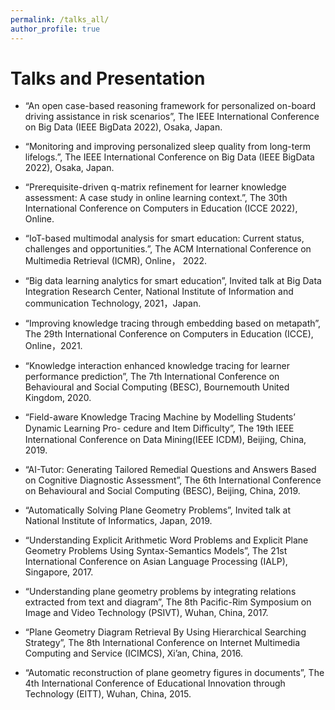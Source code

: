 ```yaml
---
permalink: /talks_all/
author_profile: true
---
```



# Talks and Presentation 

- “An open case-based reasoning framework for personalized on-board driving assistance in risk scenarios”, The IEEE International Conference on Big Data (IEEE BigData 2022), Osaka, Japan.

- “Monitoring and improving personalized sleep quality from long-term lifelogs.”, The IEEE International Conference on Big Data (IEEE BigData 2022), Osaka, Japan.

- “Prerequisite-driven q-matrix refinement for learner knowledge assessment: A case study in online learning context.”, The 30th International Conference on Computers in Education (ICCE 2022), Online.

- “IoT-based multimodal analysis for smart education: Current status, challenges and opportunities.”, The ACM International Conference on Multimedia Retrieval (ICMR), Online， 2022.

- “Big data learning analytics for smart education”, Invited talk at Big Data Integration Research Center, National Institute of Information and communication Technology, 2021，Japan.

- “Improving knowledge tracing through embedding based on metapath”, The 29th International Conference on Computers in Education (ICCE), Online，2021.

- “Knowledge interaction enhanced knowledge tracing for learner performance prediction”, The 7th International Conference on Behavioural and Social Computing (BESC), Bournemouth United Kingdom, 2020.

- “Field-aware Knowledge Tracing Machine by Modelling Students’ Dynamic Learning Pro- cedure and Item Diﬀiculty”, The 19th IEEE International Conference on Data Mining(IEEE ICDM), Beijing, China, 2019.

- “AI-Tutor: Generating Tailored Remedial Questions and Answers Based on Cognitive Diagnostic Assessment”, The 6th International Conference on Behavioural and Social Computing (BESC), Beijing, China, 2019.

- “Automatically Solving Plane Geometry Problems”, Invited talk at National Institute of Informatics, Japan, 2019.

- “Understanding Explicit Arithmetic Word Problems and Explicit Plane Geometry Problems Using Syntax-Semantics Models”, The 21st International Conference on Asian Language Processing (IALP), Singapore, 2017.

- “Understanding plane geometry problems by integrating relations extracted from text and diagram”, The 8th Pacific-Rim Symposium on Image and Video Technology (PSIVT), Wuhan, China, 2017.

- “Plane Geometry Diagram Retrieval By Using Hierarchical Searching Strategy”, The 8th International Conference on Internet Multimedia Computing and Service (ICIMCS), Xi’an, China, 2016.

- “Automatic reconstruction of plane geometry figures in documents”, The 4th International Conference of Educational Innovation through Technology (EITT), Wuhan, China, 2015.

